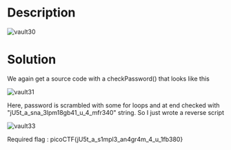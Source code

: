 # Description

![vault30](https://user-images.githubusercontent.com/125740625/219928547-712d9616-b0e7-4aca-a5ef-cadfadc85004.png)

# Solution

We again get a source code with a checkPassword() that looks like this

![vault31](https://user-images.githubusercontent.com/125740625/219929672-346fcc28-5980-44c4-9d2e-869ef02e3c3f.png)

Here, password is scrambled with some for loops and at end checked with "jU5t_a_sna_3lpm18gb41_u_4_mfr340" string.
So I just wrote a reverse script

![vault33](https://user-images.githubusercontent.com/125740625/219931302-1cbfbbab-6eac-4732-b8b8-75c96bb425a3.png)

Required flag : picoCTF{jU5t_a_s1mpl3_an4gr4m_4_u_1fb380}

